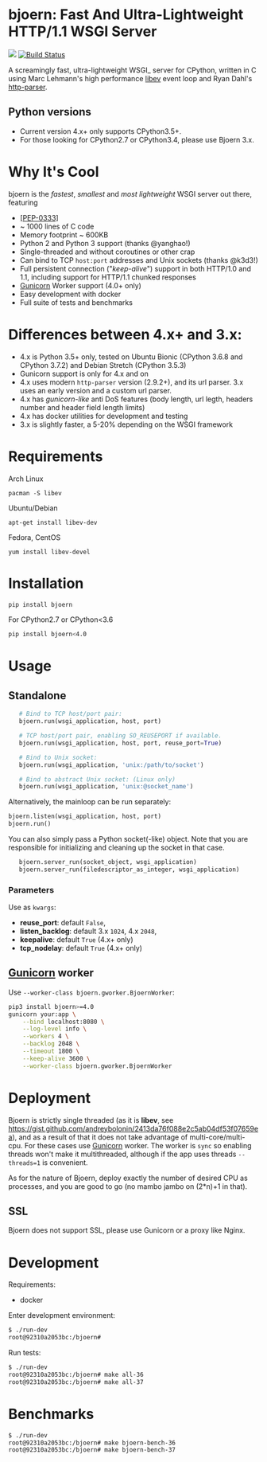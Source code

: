# bjoern: Fast And Ultra-Lightweight HTTP/1.1 WSGI Server
[<img src="https://badges.gitter.im/Join%20Chat.svg">](https://gitter.im/jonashaag/bjoern?utm_source=badge&utm_medium=badge&utm_campaign=pr-badge&utm_content=badge)
[![Build Status](https://travis-ci.com/danigosa/bjoern.svg?branch=4.0)](https://travis-ci.com/danigosa/bjoern)

A screamingly fast, ultra-lightweight WSGI_ server for CPython,
written in C using Marc Lehmann's high performance [libev](http://software.schmorp.de/pkg/libev.html) event loop and
Ryan Dahl's [http-parser](https://github.com/nodejs/http-parser).

## Python versions

- Current version 4.x+ only supports CPython3.5+.
- For those looking for CPython2.7 or CPython3.4, please use Bjoern 3.x.

# Why It's Cool

bjoern is the *fastest*, *smallest* and *most lightweight* WSGI server out there,
featuring

* [ [PEP-0333] ](http://www.python.org/dev/peps/pep-0333/)
* ~ 1000 lines of C code
* Memory footprint ~ 600KB
* Python 2 and Python 3 support (thanks @yanghao!)
* Single-threaded and without coroutines or other crap
* Can bind to TCP `host:port` addresses and Unix sockets (thanks @k3d3!)
* Full persistent connection ("*keep-alive*") support in both HTTP/1.0 and 1.1,
  including support for HTTP/1.1 chunked responses
* [Gunicorn](https://gunicorn.org/) Worker support (4.0+ only)
* Easy development with docker
* Full suite of tests and benchmarks


# Differences between 4.x+ and 3.x:

- 4.x is Python 3.5+ only, tested on Ubuntu Bionic (CPython 3.6.8 and CPython 3.7.2) and Debian Stretch (CPython 3.5.3)
- Gunicorn support is only for 4.x and on
- 4.x uses modern `http-parser` version (2.9.2+), and its url parser. 3.x uses an early version and a custom url parser.
- 4.x has _gunicorn-like_ anti DoS features (body length, url legth, headers number and header field length limits)
- 4.x has docker utilities for development and testing
- 3.x is slightly faster, a 5-20% depending on the WSGI framework


# Requirements

Arch Linux

```
pacman -S libev
```

Ubuntu/Debian

```
apt-get install libev-dev
```

Fedora, CentOS

```
yum install libev-devel
```

# Installation

```bash
pip install bjoern
```

For CPython2.7 or CPython<3.6

```bash
pip install bjoern<4.0
```

# Usage

## Standalone

```python
   # Bind to TCP host/port pair:
   bjoern.run(wsgi_application, host, port)

   # TCP host/port pair, enabling SO_REUSEPORT if available.
   bjoern.run(wsgi_application, host, port, reuse_port=True)

   # Bind to Unix socket:
   bjoern.run(wsgi_application, 'unix:/path/to/socket')

   # Bind to abstract Unix socket: (Linux only)
   bjoern.run(wsgi_application, 'unix:@socket_name')
```

Alternatively, the mainloop can be run separately:

```python
bjoern.listen(wsgi_application, host, port)
bjoern.run()
```

You can also simply pass a Python socket(-like) object. Note that you are responsible
for initializing and cleaning up the socket in that case.

```python
   bjoern.server_run(socket_object, wsgi_application)
   bjoern.server_run(filedescriptor_as_integer, wsgi_application)
```

### Parameters

Use as `kwargs`:

- **reuse_port**: default `False`,
- **listen_backlog**: default 3.x `1024`, 4.x `2048`,
- **keepalive**: default `True` (4.x+ only)
- **tcp_nodelay**: default `True` (4.x+ only)

## [Gunicorn](https://gunicorn.org/) worker

Use `--worker-class bjoern.gworker.BjoernWorker`:

```bash
pip3 install bjoern>=4.0
gunicorn your:app \
    --bind localhost:8080 \
    --log-level info \
    --workers 4 \
    --backlog 2048 \
    --timeout 1800 \
    --keep-alive 3600 \
    --worker-class bjoern.gworker.BjoernWorker
```

# Deployment

Bjoern is strictly single threaded (as it is **libev**, see https://gist.github.com/andreybolonin/2413da76f088e2c5ab04df53f07659ea),
and as a result of that it does not take advantage of multi-core/multi-cpu. For these cases use [Gunicorn](https://gunicorn.org/) worker.
The worker is `sync` so enabling threads won't make it multithreaded, although if the app uses threads `--threads=1` is convenient.

As for the nature of Bjoern, deploy exactly the number of desired CPU as processes, and you are good to go (no mambo jambo on (2*n)+1 in that).

## SSL

Bjoern does not support SSL, please use Gunicorn or a proxy like Nginx.


# Development

Requirements:

- docker

Enter development environment:

```bash
$ ./run-dev
root@92310a2053bc:/bjoern#
```

Run tests:

```bash
$ ./run-dev
root@92310a2053bc:/bjoern# make all-36
root@92310a2053bc:/bjoern# make all-37
```

# Benchmarks

```bash
$ ./run-dev
root@92310a2053bc:/bjoern# make bjoern-bench-36
root@92310a2053bc:/bjoern# make bjoern-bench-37
```


